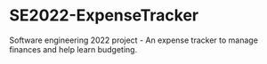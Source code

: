 # SE2022-ExpenseTracker
Software engineering 2022 project - An expense tracker to manage finances and help learn budgeting. 